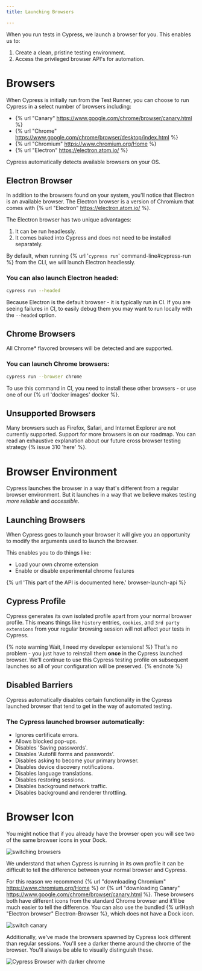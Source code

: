 ```yaml
---
title: Launching Browsers

---
```


When you run tests in Cypress, we launch a browser for you. This enables us to:

1. Create a clean, pristine testing environment.
2. Access the privileged browser API's for automation.

# Browsers

When Cypress is initially run from the Test Runner, you can choose to run Cypress in a select number of browsers including:

- {% url "Canary" https://www.google.com/chrome/browser/canary.html %}
- {% url "Chrome" https://www.google.com/chrome/browser/desktop/index.html %}
- {% url "Chromium" https://www.chromium.org/Home %}
- {% url "Electron" https://electron.atom.io/ %}

Cypress automatically detects available browsers on your OS.

## Electron Browser

In addition to the browsers found on your system, you'll notice that Electron is an available browser. The Electron browser is a version of Chromium that comes with {% url "Electron" https://electron.atom.io/ %}.

The Electron browser has two unique advantages:

1. It can be run headlessly.
2. It comes baked into Cypress and does not need to be installed separately.

By default, when running {% url '`cypress run`' command-line#cypress-run %} from the CLI, we will launch Electron headlessly.

### You can also launch Electron headed:

```bash
cypress run --headed
```

Because Electron is the default browser - it is typically run in CI. If you are seeing failures in CI, to easily debug them you may want to run locally with the `--headed` option.

## Chrome Browsers

All Chrome* flavored browsers will be detected and are supported.

### You can launch Chrome browsers:

```bash
cypress run --browser chrome
```

To use this command in CI, you need to install these other browsers - or use one of our {% url 'docker images' docker %}.

## Unsupported Browsers

Many browsers such as Firefox, Safari, and Internet Explorer are not currently supported. Support for more browsers is on our roadmap. You can read an exhaustive explanation about our future cross browser testing strategy {% issue 310 'here' %}.

# Browser Environment

Cypress launches the browser in a way that's different from a regular browser environment. But it launches in a way that we believe makes testing *more reliable* and *accessible*.

## Launching Browsers

When Cypress goes to launch your browser it will give you an opportunity to modify the arguments used to launch the browser.

This enables you to do things like:

- Load your own chrome extension
- Enable or disable experimental chrome features

{% url 'This part of the API is documented here.' browser-launch-api %}

## Cypress Profile

Cypress generates its own isolated profile apart from your normal browser profile. This means things like `history` entries, `cookies`, and `3rd party extensions` from your regular browsing session will not affect your tests in Cypress.

{% note warning Wait, I need my developer extensions! %}
That's no problem - you just have to reinstall them **once** in the Cypress launched browser. We'll continue to use this Cypress testing profile on subsequent launches so all of your configuration will be preserved.
{% endnote %}

## Disabled Barriers

Cypress automatically disables certain functionality in the Cypress launched browser that tend to get in the way of automated testing.

### The Cypress launched browser automatically:

- Ignores certificate errors.
- Allows blocked pop-ups.
- Disables 'Saving passwords'.
- Disables 'Autofill forms and passwords'.
- Disables asking to become your primary browser.
- Disables device discovery notifications.
- Disables language translations.
- Disables restoring sessions.
- Disables background network traffic.
- Disables background and renderer throttling.

# Browser Icon

You might notice that if you already have the browser open you will see two of the same browser icons in your Dock.

![switching browsers](/img/guides/switching-between-cypress-and-other-chrome-browser.gif)

We understand that when Cypress is running in its own profile it can be difficult to tell the difference between your normal browser and Cypress.

For this reason we recommend {% url "downloading Chromium" https://www.chromium.org/Home %} or {% url "downloading Canary" https://www.google.com/chrome/browser/canary.html %}. These browsers both have different icons from the standard Chrome browser and it'll be much easier to tell the difference. You can also use the bundled {% urlHash "Electron browser" Electron-Browser %}, which does not have a Dock icon.

![switch canary](/img/guides/switching-cypress-browser-and-canary-browser.gif)

Additionally, we've made the browsers spawned by Cypress look different than regular sessions. You'll see a darker theme around the chrome of the browser. You'll always be able to visually distinguish these.

![Cypress Browser with darker chrome](/img/guides/cypress-browser-chrome.png)
